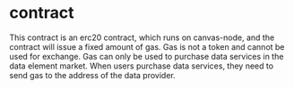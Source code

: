 # contract
This contract is an erc20 contract, which runs on canvas-node, and the contract will issue a fixed amount of gas. Gas is not a token and cannot be used for exchange.
Gas can only be used to purchase data services in the data element market. When users purchase data services, they need to send gas to the address of the data provider.
